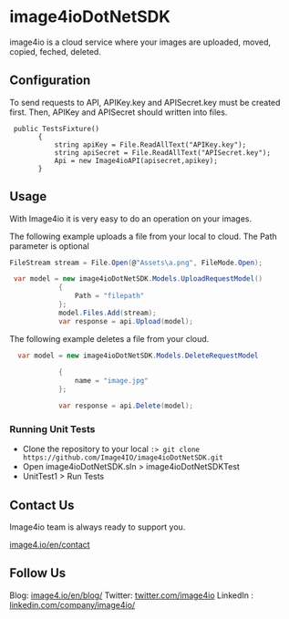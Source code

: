 # image4ioDotNetSDK

image4io is a cloud service where your images are uploaded, moved, copied, feched, deleted.

## Configuration

To send requests to API, APIKey.key and APISecret.key must be created first. Then, APIKey and APISecret should written into files.

 ```charp
  public TestsFixture()
        {
            string apiKey = File.ReadAllText("APIKey.key");
            string apiSecret = File.ReadAllText("APISecret.key");
            Api = new Image4ioAPI(apisecret,apikey);
        }
```

## Usage

With Image4io it is very easy to do an operation on your images.

The following example uploads a file from your local to cloud. The Path parameter is optional

```csharp
FileStream stream = File.Open(@"Assets\a.png", FileMode.Open);

 var model = new image4ioDotNetSDK.Models.UploadRequestModel()
            {
                Path = "filepath"
            };
            model.Files.Add(stream);  
            var response = api.Upload(model);
```

The following example deletes a file from your cloud.

```csharp
  var model = new image4ioDotNetSDK.Models.DeleteRequestModel
  
            {
                name = "image.jpg"
            };

            var response = api.Delete(model);
```

### Running Unit Tests

* Clone the repository to your local `:> git clone https://github.com/Image4IO/image4ioDotNetSDK.git`
* Open image4ioDotNetSDK.sln > image4ioDotNetSDKTest
* UnitTest1 > Run Tests

## Contact Us

Image4io team is always ready to support you.

[image4.io/en/contact](https://image4.io/en/contact)

## Follow Us

Blog: [image4.io/en/blog/](https://image4.io/en/blog/)
Twitter: [twitter.com/image4io](https://twitter.com/image4io)
LinkedIn : [linkedin.com/company/image4io/](https://www.linkedin.com/company/image4io/)

